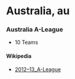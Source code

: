 # Australia, au

### Australia A-League

- 10 Teams


#### Wikipedia

- [2012–13_A-League](http://en.wikipedia.org/wiki/2012–13_A-League)

